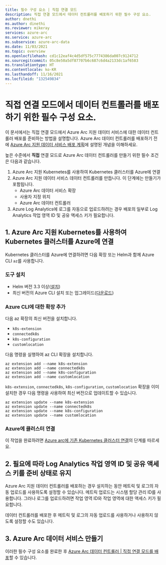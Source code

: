 ```yaml
---
title: 필수 구성 요소 | 직접 연결 모드
description: 직접 연결 모드에서 데이터 컨트롤러를 배포하기 위한 필수 구성 요소.
author: dnethi
ms.author: dinethi
ms.reviewer: mikeray
services: azure-arc
ms.service: azure-arc
ms.subservice: azure-arc-data
ms.date: 11/03/2021
ms.topic: overview
ms.openlocfilehash: cd1c12eaf4c4d5df575c7774386da007c9124712
ms.sourcegitcommit: 05c8e50a5df87707b6c687c6d4a2133dc1af6583
ms.translationtype: HT
ms.contentlocale: ko-KR
ms.lasthandoff: 11/16/2021
ms.locfileid: "132549834"
---
```

# <a name="prerequisites-to-deploy-the-data-controller-in-direct-connectivity-mode"></a>직접 연결 모드에서 데이터 컨트롤러를 배포하기 위한 필수 구성 요소.

이 문서에서는 직접 연결 모드에서 Azure Arc 지원 데이터 서비스에 대한 데이터 컨트롤러 배포를 준비하는 방법을 설명합니다. Azure Arc 데이터 컨트롤러를 배포하기 전에 [Azure Arc 지원 데이터 서비스 배포 계획](plan-azure-arc-data-services.md)에 설명된 개념을 이해하세요.

높은 수준에서 **직접** 연결 모드로 Azure Arc 데이터 컨트롤러를 만들기 위한 필수 조건은 다음과 같습니다.

1. Azure Arc 지원 Kubernetes를 사용하여 Kubernetes 클러스터를 Azure에 연결
2. Azure Arc 지원 데이터 서비스 데이터 컨트롤러를 만듭니다. 이 단계에는 만들기가 포함됩니다.
    - Azure Arc 데이터 서비스 확장
    - 사용자 지정 위치
    - Azure Arc 데이터 컨트롤러
3. Azure Log Analytics에 로그를 자동으로 업로드하려는 경우 배포의 일부로 Log Analytics 작업 영역 ID 및 공유 액세스 키가 필요합니다.

## <a name="1-connect-kubernetes-cluster-to-azure-using-azure-arc-enabled-kubernetes"></a>1. Azure Arc 지원 Kubernetes를 사용하여 Kubernetes 클러스터를 Azure에 연결

Kubernetes 클러스터를 Azure에 연결하려면 다음 확장 또는 Helm과 함께 Azure CLI `az`를 사용합니다.

### <a name="install-tools"></a>도구 설치

- Helm 버전 3.3 이상([설치](https://helm.sh/docs/intro/install/))
- 최신 버전의 Azure CLI 설치 또는 업그레이드([다운로드](https://aka.ms/installazurecliwindows))

### <a name="add-extensions-for-azure-cli"></a>Azure CLI에 대한 확장 추가

다음 az 확장의 최신 버전을 설치합니다.
- `k8s-extension`
- `connectedk8s`
- `k8s-configuration`
- `customlocation`

다음 명령을 실행하여 az CLI 확장을 설치합니다.

```azurecli
az extension add --name k8s-extension
az extension add --name connectedk8s
az extension add --name k8s-configuration
az extension add --name customlocation
```

`k8s-extension`, `connectedk8s`, `k8s-configuration`, `customlocation` 확장을 이미 설치한 경우 다음 명령을 사용하여 최신 버전으로 업데이트할 수 있습니다.

```azurecli
az extension update --name k8s-extension
az extension update --name connectedk8s
az extension update --name k8s-configuration
az extension update --name customlocation
```

### <a name="connect-your-cluster-to-azure"></a>Azure에 클러스터 연결

이 작업을 완료하려면 [Azure arc에 기존 Kubernetes 클러스터 연결](../kubernetes/quickstart-connect-cluster.md)의 단계를 따르세요.

## <a name="2-optionally-keep-the-log-analytics-workspace-id-and-shared-access-key-ready"></a>2. 필요에 따라 Log Analytics 작업 영역 ID 및 공유 액세스 키를 준비 상태로 유지

Azure Arc 지원 데이터 컨트롤러를 배포하는 경우 설치하는 동안 메트릭 및 로그의 자동 업로드를 사용하도록 설정할 수 있습니다. 메트릭 업로드는 시스템 할당 관리 ID를 사용합니다. 그러나 로그를 업로드하려면 작업 영역 ID와 작업 영역에 대한 액세스 키가 필요합니다. 

데이터 컨트롤러를 배포한 후 메트릭 및 로그의 자동 업로드를 사용하거나 사용하지 않도록 설정할 수도 있습니다. 

## <a name="3-create-azure-arc-data-services"></a>3. Azure Arc 데이터 서비스 만들기

이러한 필수 구성 요소를 완료한 후 [Azure Arc 데이터 컨트롤러 | 직접 연결 모드를 배포](create-data-controller-direct-azure-portal.md)할 수 있습니다.

